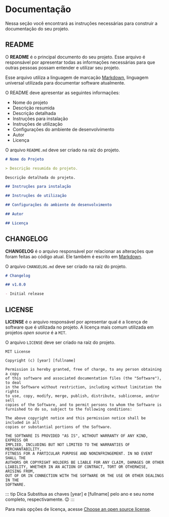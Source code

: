 # Documentação

Nessa seção você encontrará as instruções necessárias para construir a documentação do seu projeto.

## README

O **README** é o principal documento do seu projeto. Esse arquivo é responsável por apresentar todas as informações necessárias para que outras pessoas possam entender e utilizar seu projeto.

Esse arquivo utiliza a linguagem de marcação [Markdown](https://daringfireball.net/projects/markdown/), linguagem universal utilizada para documentar software atualmente.

O README deve apresentar as seguintes informações:

- Nome do projeto
- Descrição resumida
- Descrição detalhada
- Instruções para instalação
- Instruções de utilização
- Configurações do ambiente de desenvolvimento
- Autor
- Licença

O arquivo `README.md` deve ser criado na raíz do projeto.

```markdown
# Nome do Projeto

> Descrição resumida do projeto.

Descrição detalhada do projeto.

## Instruções para instalação

## Instruções de utilização

## Configurações do ambiente de desenvolvimento

## Autor

## Licença
```

## CHANGELOG

**CHANGELOG** é o arquivo responsável por relacionar as alterações que foram feitas ao código atual. Ele também é escrito em [Markdown](https://daringfireball.net/projects/markdown/).

O arquivo `CHANGELOG.md` deve ser criado na raíz do projeto.

```markdown
# Changelog

## v1.0.0

- Initial release
```

## LICENSE

**LICENSE** é o arquivo responsável por apresentar qual é a licença de software que é utilizada no projeto. A licença mais comum utilizada em projetos _open source_ é a `MIT`.

O arquivo `LICENSE` deve ser criado na raíz do projeto.

```text
MIT License

Copyright (c) [year] [fullname]

Permission is hereby granted, free of charge, to any person obtaining a copy
of this software and associated documentation files (the "Software"), to deal
in the Software without restriction, including without limitation the rights
to use, copy, modify, merge, publish, distribute, sublicense, and/or sell
copies of the Software, and to permit persons to whom the Software is
furnished to do so, subject to the following conditions:

The above copyright notice and this permission notice shall be included in all
copies or substantial portions of the Software.

THE SOFTWARE IS PROVIDED "AS IS", WITHOUT WARRANTY OF ANY KIND, EXPRESS OR
IMPLIED, INCLUDING BUT NOT LIMITED TO THE WARRANTIES OF MERCHANTABILITY,
FITNESS FOR A PARTICULAR PURPOSE AND NONINFRINGEMENT. IN NO EVENT SHALL THE
AUTHORS OR COPYRIGHT HOLDERS BE LIABLE FOR ANY CLAIM, DAMAGES OR OTHER
LIABILITY, WHETHER IN AN ACTION OF CONTRACT, TORT OR OTHERWISE, ARISING FROM,
OUT OF OR IN CONNECTION WITH THE SOFTWARE OR THE USE OR OTHER DEALINGS IN THE
SOFTWARE.
```

::: tip Dica
Substitua as chaves [year] e [fullname] pelo ano e seu nome completo, respectivamente. 😉
:::

Para mais opções de licença, acesse [Choose an open source license](https://choosealicense.com/).
